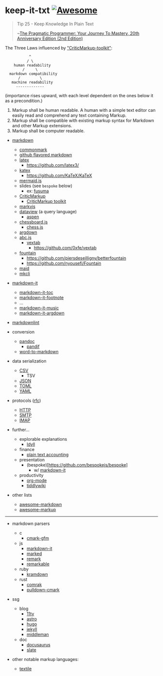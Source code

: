 # keep-it-txt [![Awesome](https://awesome.re/badge.svg)](https://awesome.re)

> Tip 25 - Keep Knowledge In Plain Text
> 
> ~<a target="_blank" href="https://www.amazon.com/gp/product/0135957052/ref=as_li_tl?ie=UTF8&camp=1789&creative=9325&creativeASIN=0135957052&linkCode=as2&tag=short2things-20&linkId=bdde2090bcfb3998e38a000d2e2cfc7a">The Pragmatic Programmer: Your Journey To Mastery, 20th Anniversary Edition (2nd Edition)</a>

The Three Laws influenced by ["CriticMarkup-toolkit"](https://github.com/CriticMarkup/CriticMarkup-toolkit#the-three-laws):

```
           ^
          / \
    human readability
        /     \	
  markdown compatibility
      /         \
   machine readability
     -------------
```

(importance rises upward, with each level dependent on the ones below it as a precondition.)

1. Markup shall be human readable. A human with a simple text editor can easily read and comprehend any text containing Markup.
2. Markup shall be compatible with existing markup syntax for Markdown and other Markup extensions.
3. Markup shall be computer readable.


- [markdown](https://github.com/mundimark/awesome-markdown)
  - [commonmark](https://spec.commonmark.org/)
  - [github flavored markdown](https://github.github.com/gfm/)
  - [latex](https://www.latex-project.org/)
  	- https://github.com/latex3/
  - [katex](https://katex.org/)
  	- https://github.com/KaTeX/KaTeX
  - [mermaid.js](https://github.com/mermaid-js/mermaid)
  - slides (see `bespoke` below)
  	- ex: [fusuma](https://github.com/hiroppy/fusuma)
  - [CriticMarkup](https://github.com/CriticMarkup/CriticMarkup-toolkit/)
  	- [CriticMarkup toolkit](https://github.com/CriticMarkup/CriticMarkup-toolkit)
  - [markvis](https://github.com/geekplux/markvis)
  - [dataview](https://github.com/blacksmithgu/obsidian-dataview) (a query language)
  	- [aspen](https://github.com/thepeergroup/aspen)
  - [chessboard.js](https://github.com/oakmac/chessboardjs/)
  	- [chess.js](https://github.com/jhlywa/chess.js)
  - [argdown](https://argdown.org/)
  - [abc.js](https://github.com/paulrosen/abcjs)
	- [vextab](https://vexflow.com/vextab/)
		- https://github.com/0xfe/vextab
  - [fountain](https://fountain.io/)
  	- https://github.com/piersdeseilligny/betterfountain
  	- https://github.com/nyousefi/Fountain
  - [maid](https://github.com/egoist/maid)
  - [mkcli](https://github.com/mkdoc/mkcli)
- [markdown-it](https://github.com/markdown-it/markdown-it)
	- [markdown-it-toc](https://github.com/jonschlinkert/markdown-toc)
	- [markdown-it-footnote](https://github.com/markdown-it/markdown-it-footnote)
	- ...
	- [markdown-it-music](https://github.com/music-markdown/markdown-it-music)
	- [markdown-it-argdown](https://github.com/christianvoigt/argdown/tree/master/packages/argdown-markdown-it-plugin)

- [markdownlint](https://github.com/DavidAnson/markdownlint)

- conversion
	- [pandoc](https://github.com/jgm/pandoc)
		- [pandif](https://github.com/davidar/pandiff)
	- [word-to-markdown](https://github.com/benbalter/word-to-markdown)

- data serialization
	- [CSV](https://www.loc.gov/preservation/digital/formats/fdd/fdd000323.shtml)
	  - TSV
	- [JSON](https://www.json.org/json-en.html)
	- [TOML](https://toml.io/en/)
	- [YAML](https://yaml.org/spec/)

- protocols ([rfc](https://www.rfc-editor.org/rfc/rfc-index.txt))
	- [HTTP](https://www.rfc-editor.org/rfc/rfc9110)
	- [SMTP](https://www.rfc-editor.org/rfc/rfc5321)
	- [IMAP](https://www.rfc-editor.org/rfc/rfc3501)

- further...
	- explorable explanations
		- [Idyll](https://github.com/idyll-lang/idyll)
	- finance
		- [plain text accounting](https://plaintextaccounting.org/)
	- presentation
		- (bespoke)[https://github.com/bespokejs/bespoke]
			- w/ [markdown-it](https://github.com/fegemo/bespoke-markdownit)
	- productivity
		- [org-mode](https://orgmode.org/)
		- [tiddlywiki](https://tiddlywiki.com/)


- other lists
	- [awesome-markdown](https://github.com/mundimark/awesome-markdown)
	- [awesome-markup](https://github.com/croqaz/awesome-markup)

---

- markdown parsers
	- c
		- [cmark-gfm](https://github.com/github/cmark-gfm)
	- js
		- [markdown-it](https://github.com/markdown-it/markdown-it)
		- [marked](https://github.com/markedjs/marked)
		- [remark](https://github.com/remarkjs/remark)
		- [remarkable](https://github.com/jonschlinkert/remarkable)
	- ruby
		- [kramdown](https://github.com/gettalong/kramdown)
	- rust
		- [comrak](https://github.com/kivikakk/comrak)
		- [pulldown-cmark](https://github.com/raphlinus/pulldown-cmark)

- ssg
	- blog
		- [11ty](https://www.11ty.dev/)
		- [astro](https://astro.build/)
		- [hugo](https://gohugo.io/)
		- [jekyll](https://jekyllrb.com/)
		- [middleman](https://github.com/middleman/middleman)
	- doc
		- [docusaurus](https://docusaurus.io/)
		- [slate](https://github.com/slatedocs/slate)

- other notable markup languages:
	- [textile](https://textile-lang.com/)
